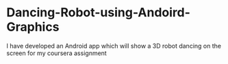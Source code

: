 # Dancing-Robot-using-Andoird-Graphics
I have developed an Android app which will show a 3D robot dancing on the screen for my coursera assignment

